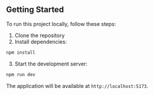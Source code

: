 ## Getting Started

To run this project locally, follow these steps:

1. Clone the repository
2. Install dependencies:

```bash
npm install
```

3. Start the development server:

```bash
npm run dev
```

The application will be available at `http://localhost:5173`.
